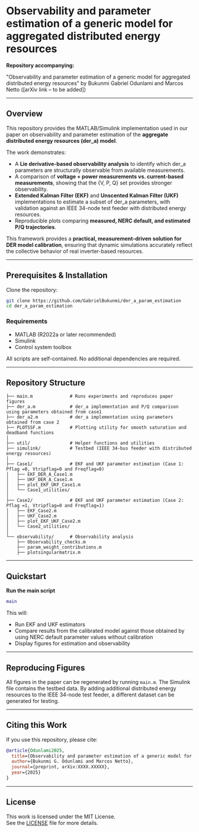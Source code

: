 # Observability and parameter estimation of a generic model for aggregated distributed energy resources  

**Repository accompanying:**

"Observability and parameter estimation of a generic model for aggregated distributed energy resources" by Bukunmi Gabriel Odunlami and Marcos Netto ([arXiv link – to be added])  

---

## Overview
This repository provides the MATLAB/Simulink implementation used in our paper on observability and parameter estimation of the **aggregate distributed energy resources (der_a) model**.  

The work demonstrates:  
- A **Lie derivative-based observability analysis** to identify which der_a parameters are structurally observable from available measurements.  
- A comparison of **voltage + power measurements vs. current-based measurements**, showing that the {V, P, Q} set provides stronger observability.  
- **Extended Kalman Filter (EKF)** and **Unscented Kalman Filter (UKF)** implementations to estimate a subset of der_a parameters, with validation against an IEEE 34-node test feeder with distributed energy resources.
- Reproducible plots comparing **measured, NERC default, and estimated P/Q trajectories**.  

This framework provides a **practical, measurement-driven solution for DER model calibration**, ensuring that dynamic simulations accurately reflect the collective behavior of real inverter-based resources.  

---

## Prerequisites & Installation
Clone the repository:
```bash
git clone https://github.com/GabrielBukunmi/der_a_param_estimation
cd der_a_param_estimation
```

### Requirements
- MATLAB (R2022a or later recommended)  
- Simulink  
- Control system toolbox  

All scripts are self-contained. No additional dependencies are required.  

---

## Repository Structure
```
├── main.m              # Runs experiments and reproduces paper figures
├── der_a.m             # der_a implementation and P/Q comparison using parameters obtained from case1
├── der_a2.m            # der_a implementation using parameters obtained from case 2
├── PLOTSSF.m           # Plotting utility for smooth saturation and deadband functions
│
├── util/               # Helper functions and utilities
├── simulink/           # Testbed (IEEE 34-bus feeder with distributed energy resources)
│
├── Case1/              # EKF and UKF parameter estimation (Case 1: Pflag =0, Vtripflag=0 and Freqflag=0)
│   ├── EKF_DER_A_Case1.m
│   ├── UKF_DER_A_Case1.m
│   ├── plot_EKF_UKF_Case1.m
│   └── Case1_utilities/
│
├── Case2/              # EKF and UKF parameter estimation (Case 2: Pflag =1, Vtripflag=0 and Freqflag=1)
│   ├── EKF_Case2.m
│   ├── UKF_Case2.m
│   ├── plot_EKF_UKF_Case2.m
│   └── Case2_utilities/
│
└── observability/      # Observability analysis
    ├── Observability_checks.m
    ├── param_weight_contributions.m
    ├── plotsingularmatrix.m
```

---

## Quickstart
 **Run the main script**  
   ```matlab
   main
   ```
   This will:  
   - Run EKF and UKF estimators  
   - Compare results from the calibrated model against those obtained by using NERC default parameter values without calibration
   - Display figures for estimation and observability

---

## Reproducing Figures
All figures in the paper can be regenerated by running `main.m`.  The Simulink file contains the testbed data. By adding additional distributed energy resources to the IEEE 34-node test feeder, a different dataset can be generated for testing.


---

## Citing this Work
If you use this repository, please cite:  

```bibtex
@article{Odunlami2025,
  title={Observability and parameter estimation of a generic model for aggregated distributed energy resources},
  author={Bukunmi G. Odunlami and Marcos Netto},
  journal={preprint, arXiv:XXXX.XXXXX},
  year={2025}
}
```

---

## License
This work is licensed under the MIT License.  
See the [LICENSE](LICENSE) file for more details.  
